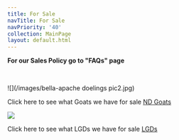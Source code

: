 ```yaml
---
title: For Sale
navTitle: For Sale
navPriority: '40'
collection: MainPage
layout: default.html
---
```

**For our Sales Policy go to  "FAQs" page**

<br />

![](/images/bella-apache doelings pic2.jpg)

Click here to see what Goats we have for sale [ND Goats](sub_pages/nd-goats-for-sale.html)

![](/images/19398745_10207437718541427_143098271_n.jpg)

Click here to see what LGDs we have for sale [LGDs](sub_pages/lgds-for-sale.html)
